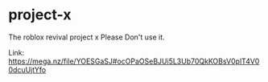 # project-x
The roblox revival project x
Please Don't use it.

Link: https://mega.nz/file/YOESGaSJ#ocOPaOSeBJUi5L3Ub70QkKOBsV0plT4V00dcuUjtYfo

